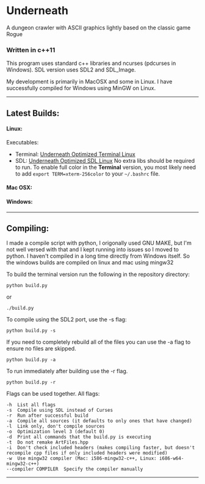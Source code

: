 Underneath
===

A dungeon crawler with ASCII graphics lightly based on the classic game Rogue


### Written in c++11

This program uses standard c++ libraries and ncurses (pdcurses in Windows).
SDL version uses SDL2 and SDL_Image.

My development is primarily in MacOSX and some in Linux. I have successfully compiled for Windows using MinGW on Linux.


---

## Latest Builds:

#### Linux:
Executables:
- Terminal: [Underneath Optimized Terminal Linux](Underneath_Optim_Term_Linux)
- SDL: [Underneath Optimized SDL Linux](Underneath_Optim_SDL_Linux)
No extra libs should be required to run.
To enable full color in the **Terminal** version, you most likely need to add `export TERM=xterm-256color` to your `~/.bashrc` file.


#### Mac OSX:


#### Windows:


---

## Compiling:

I made a compile script with python, I origonally used GNU MAKE, but I'm not well versed with that and I kept running into issues so I moved to python. I haven't compiled in a long time directly from Windows itself. So the windows builds are compiled on linux and mac using mingw32

To build the terminal version run the following in the repository directory:
```
python build.py
```
or
```
./build.py
```


To compile using the SDL2 port, use the -s flag: 
```
python build.py -s
```

If you need to completely rebuild all of the files you can use the -a flag to ensure no files are skipped.
```
python build.py -a
```

To run immediately after building use the -r flag.
```
python build.py -r
```

Flags can be used together.
All flags:
```
-h  List all flags
-s  Compile using SDL instead of Curses
-r  Run after successful build
-a  Compile all sources (it defaults to only ones that have changed)
-l  Link only, don't compile sources
-o  Optimization level 3 (default 0)
-d  Print all commands that the build.py is executing
-t  Do not remake ArtFiles.hpp
-i  Don't check included headers (makes compiling faster, but doesn't recompile cpp files if only included headers were modified)
-w  Use mingw32 compiler (Mac: i586-mingw32-c++, Linux: i686-w64-mingw32-c++)
--compiler COMPILER  Specify the compiler manually
```

---